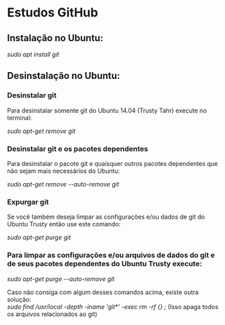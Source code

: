 # Estudos GitHub

## Instalação no Ubuntu: 

*sudo apt install git*

## Desinstalação no Ubuntu:

### Desinstalar git
Para desinstalar somente git do Ubuntu 14.04 (Trusty Tahr) execute no terminal:

*sudo apt-get remove git*

### Desinstalar git e os pacotes dependentes
Para desinstalar o pacote git e quaisquer outros pacotes dependentes que não sejam mais necessários do Ubuntu:

*sudo apt-get remove --auto-remove git*

### Expurgar git
Se você também deseja limpar as configurações e/ou dados de git do Ubuntu Trusty então use este comando:

*sudo apt-get purge git*

### Para limpar as configurações e/ou arquivos de dados do git e de seus pacotes dependentes do Ubuntu Trusty execute:

*sudo apt-get purge --auto-remove git*

Caso não consiga com algum desses comandos acima, existe outra solução:  
_sudo find /usr/local -depth -iname 'git*' -exec rm -rf {} \;_  (Isso apaga todos os arquivos relacionados ao git)
